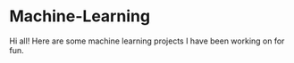 # Machine-Learning

Hi all! Here are some machine learning projects I have been working on for fun. 
